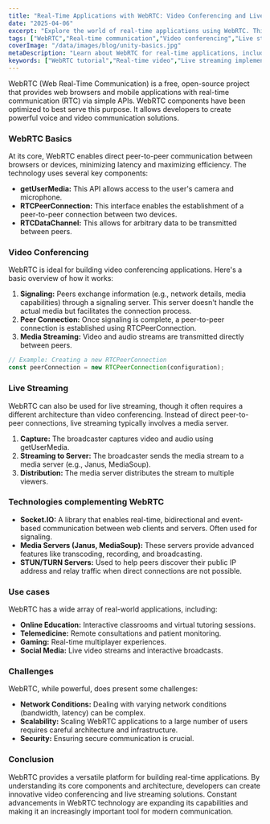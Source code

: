 ```yaml
---
title: "Real-Time Applications with WebRTC: Video Conferencing and Live Streaming Technologies"
date: "2025-04-06"
excerpt: "Explore the world of real-time applications using WebRTC. This guide covers video conferencing and live streaming technologies, offering insights for developers."
tags: ["WebRTC","Real-time communication","Video conferencing","Live streaming","JavaScript","HTML5"]
coverImage: "/data/images/blog/unity-basics.jpg"
metaDescription: "Learn about WebRTC for real-time applications, including video conferencing and live streaming. Discover how to implement these technologies in your projects."
keywords: ["WebRTC tutorial","Real-time video","Live streaming implementation","WebRTC architecture","JavaScript WebRTC","HTML5 video conferencing"]
---
```


WebRTC (Web Real-Time Communication) is a free, open-source project that provides web browsers and mobile applications with real-time communication (RTC) via simple APIs. WebRTC components have been optimized to best serve this purpose. It allows developers to create powerful voice and video communication solutions.

### WebRTC Basics

At its core, WebRTC enables direct peer-to-peer communication between browsers or devices, minimizing latency and maximizing efficiency. The technology uses several key components:

*   **getUserMedia:** This API allows access to the user's camera and microphone.
*   **RTCPeerConnection:** This interface enables the establishment of a peer-to-peer connection between two devices.
*   **RTCDataChannel:** This allows for arbitrary data to be transmitted between peers.

### Video Conferencing

WebRTC is ideal for building video conferencing applications. Here's a basic overview of how it works:

1.  **Signaling:** Peers exchange information (e.g., network details, media capabilities) through a signaling server. This server doesn't handle the actual media but facilitates the connection process.
2.  **Peer Connection:** Once signaling is complete, a peer-to-peer connection is established using RTCPeerConnection.
3.  **Media Streaming:** Video and audio streams are transmitted directly between peers.

```javascript
// Example: Creating a new RTCPeerConnection
const peerConnection = new RTCPeerConnection(configuration);
```

### Live Streaming

WebRTC can also be used for live streaming, though it often requires a different architecture than video conferencing. Instead of direct peer-to-peer connections, live streaming typically involves a media server.

1.  **Capture:** The broadcaster captures video and audio using getUserMedia.
2.  **Streaming to Server:** The broadcaster sends the media stream to a media server (e.g., Janus, MediaSoup).
3.  **Distribution:** The media server distributes the stream to multiple viewers.

### Technologies complementing WebRTC

*   **Socket.IO:** A library that enables real-time, bidirectional and event-based communication between web clients and servers. Often used for signaling.
*   **Media Servers (Janus, MediaSoup):** These servers provide advanced features like transcoding, recording, and broadcasting.
*   **STUN/TURN Servers:** Used to help peers discover their public IP address and relay traffic when direct connections are not possible.

### Use cases

WebRTC has a wide array of real-world applications, including:

*   **Online Education:** Interactive classrooms and virtual tutoring sessions.
*   **Telemedicine:** Remote consultations and patient monitoring.
*   **Gaming:** Real-time multiplayer experiences.
*   **Social Media:** Live video streams and interactive broadcasts.

### Challenges

WebRTC, while powerful, does present some challenges:

*   **Network Conditions:** Dealing with varying network conditions (bandwidth, latency) can be complex.
*   **Scalability:** Scaling WebRTC applications to a large number of users requires careful architecture and infrastructure.
*   **Security:** Ensuring secure communication is crucial.

### Conclusion

WebRTC provides a versatile platform for building real-time applications. By understanding its core components and architecture, developers can create innovative video conferencing and live streaming solutions. Constant advancements in WebRTC technology are expanding its capabilities and making it an increasingly important tool for modern communication.
    
